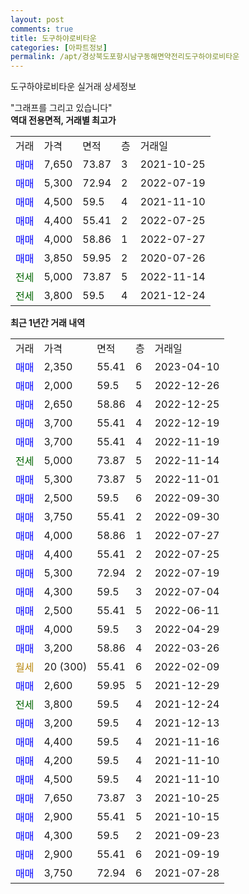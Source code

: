 ```yaml
---
layout: post
comments: true
title: 도구하야로비타운
categories: [아파트정보]
permalink: /apt/경상북도포항시남구동해면약전리도구하야로비타운
---
```


도구하야로비타운 실거래 상세정보

<script type="text/javascript">
  google.charts.load('current', {'packages':['line', 'corechart']});
  google.charts.setOnLoadCallback(drawChart);

  function drawChart() {
    var data = new google.visualization.DataTable();
    data.addColumn('date', '거래일');
    data.addColumn('number', "매매");
    data.addColumn('number', "전세");
    data.addColumn('number', "전매");

    data.addRows([[new Date(Date.parse("2023-04-10")), 2350, null, null], [new Date(Date.parse("2022-12-26")), 2000, null, null], [new Date(Date.parse("2022-12-25")), 2650, null, null], [new Date(Date.parse("2022-12-19")), 3700, null, null], [new Date(Date.parse("2022-11-19")), 3700, null, null], [new Date(Date.parse("2022-11-14")), null, 5000, null], [new Date(Date.parse("2022-11-01")), 5300, null, null], [new Date(Date.parse("2022-09-30")), 2500, null, null], [new Date(Date.parse("2022-09-30")), 3750, null, null], [new Date(Date.parse("2022-07-27")), 4000, null, null], [new Date(Date.parse("2022-07-25")), 4400, null, null], [new Date(Date.parse("2022-07-19")), 5300, null, null], [new Date(Date.parse("2022-07-04")), 4300, null, null], [new Date(Date.parse("2022-06-11")), 2500, null, null], [new Date(Date.parse("2022-04-29")), 4000, null, null], [new Date(Date.parse("2022-03-26")), 3200, null, null], [new Date(Date.parse("2022-02-09")), null, null, null], [new Date(Date.parse("2021-12-29")), 2600, null, null], [new Date(Date.parse("2021-12-24")), null, 3800, null], [new Date(Date.parse("2021-12-13")), 3200, null, null], [new Date(Date.parse("2021-11-16")), 4400, null, null], [new Date(Date.parse("2021-11-10")), 4200, null, null], [new Date(Date.parse("2021-11-10")), 4500, null, null], [new Date(Date.parse("2021-10-25")), 7650, null, null], [new Date(Date.parse("2021-10-15")), 2900, null, null], [new Date(Date.parse("2021-09-23")), 4300, null, null], [new Date(Date.parse("2021-09-19")), 2900, null, null], [new Date(Date.parse("2021-07-28")), 3750, null, null]]);

    var options = {
      hAxis: {
        format: 'yyyy/MM/dd'
      },    
      lineWidth: 0,
      pointsVisible: true,    
      title: '최근 1년간 유형별 실거래가 분포',
      legend: { position: 'bottom' }
    };

    var formatter = new google.visualization.NumberFormat({pattern:'###,###'} );
    formatter.format(data, 1);
    formatter.format(data, 2);
    
    setTimeout(function() {
        var chart = new google.visualization.LineChart(document.getElementById('columnchart_material'));
        chart.draw(data, (options));
        document.getElementById('loading').style.display = 'none';
    }, 200);
  }
</script>


<div id="loading" style="z-index:20; display: block; margin-left: 0px">"그래프를 그리고 있습니다"</div>
<div id="columnchart_material" style="width: 95%; margin-left: 0px; display: block"></div>
<!-- contents start -->
<b>역대 전용면적, 거래별 최고가</b>
<table class="sortable">
    <tr>
      <td>거래</td>
      <td>가격</td>
      <td>면적</td>
      <td>층</td>
      <td>거래일</td>
    </tr>
        <tr>
          <td><a style="color: blue">매매</a></td>
          <td>7,650</td>
          <td>73.87</td>
          <td>3</td>
          <td>2021-10-25</td>
        </tr>            <tr>
          <td><a style="color: blue">매매</a></td>
          <td>5,300</td>
          <td>72.94</td>
          <td>2</td>
          <td>2022-07-19</td>
        </tr>            <tr>
          <td><a style="color: blue">매매</a></td>
          <td>4,500</td>
          <td>59.5</td>
          <td>4</td>
          <td>2021-11-10</td>
        </tr>            <tr>
          <td><a style="color: blue">매매</a></td>
          <td>4,400</td>
          <td>55.41</td>
          <td>2</td>
          <td>2022-07-25</td>
        </tr>            <tr>
          <td><a style="color: blue">매매</a></td>
          <td>4,000</td>
          <td>58.86</td>
          <td>1</td>
          <td>2022-07-27</td>
        </tr>            <tr>
          <td><a style="color: blue">매매</a></td>
          <td>3,850</td>
          <td>59.95</td>
          <td>2</td>
          <td>2020-07-26</td>
        </tr>        
        <tr>
              <td><a style="color: darkgreen">전세</a></td>
              <td>5,000</td>
              <td>73.87</td>
              <td>5</td>
              <td>2022-11-14</td>
            </tr>            <tr>
              <td><a style="color: darkgreen">전세</a></td>
              <td>3,800</td>
              <td>59.5</td>
              <td>4</td>
              <td>2021-12-24</td>
            </tr>        
    
</table>

<b>최근 1년간 거래 내역</b>

<table class="sortable">
    <tr>
      <td>거래</td>
      <td>가격</td>
      <td>면적</td>
      <td>층</td>
      <td>거래일</td>
    </tr>
    <tr>
      <td><a style="color: blue">매매</a></td>
      <td>2,350</td>
      <td>55.41</td>
      <td>6</td>
      <td>2023-04-10</td>
    </tr>          <tr>
      <td><a style="color: blue">매매</a></td>
      <td>2,000</td>
      <td>59.5</td>
      <td>5</td>
      <td>2022-12-26</td>
    </tr>          <tr>
      <td><a style="color: blue">매매</a></td>
      <td>2,650</td>
      <td>58.86</td>
      <td>4</td>
      <td>2022-12-25</td>
    </tr>          <tr>
      <td><a style="color: blue">매매</a></td>
      <td>3,700</td>
      <td>55.41</td>
      <td>4</td>
      <td>2022-12-19</td>
    </tr>          <tr>
      <td><a style="color: blue">매매</a></td>
      <td>3,700</td>
      <td>55.41</td>
      <td>4</td>
      <td>2022-11-19</td>
    </tr>          <tr>
      <td><a style="color: darkgreen">전세</a></td>
      <td>5,000</td>
      <td>73.87</td>
      <td>5</td>
      <td>2022-11-14</td>
    </tr>          <tr>
      <td><a style="color: blue">매매</a></td>
      <td>5,300</td>
      <td>73.87</td>
      <td>5</td>
      <td>2022-11-01</td>
    </tr>          <tr>
      <td><a style="color: blue">매매</a></td>
      <td>2,500</td>
      <td>59.5</td>
      <td>6</td>
      <td>2022-09-30</td>
    </tr>          <tr>
      <td><a style="color: blue">매매</a></td>
      <td>3,750</td>
      <td>55.41</td>
      <td>2</td>
      <td>2022-09-30</td>
    </tr>          <tr>
      <td><a style="color: blue">매매</a></td>
      <td>4,000</td>
      <td>58.86</td>
      <td>1</td>
      <td>2022-07-27</td>
    </tr>          <tr>
      <td><a style="color: blue">매매</a></td>
      <td>4,400</td>
      <td>55.41</td>
      <td>2</td>
      <td>2022-07-25</td>
    </tr>          <tr>
      <td><a style="color: blue">매매</a></td>
      <td>5,300</td>
      <td>72.94</td>
      <td>2</td>
      <td>2022-07-19</td>
    </tr>          <tr>
      <td><a style="color: blue">매매</a></td>
      <td>4,300</td>
      <td>59.5</td>
      <td>3</td>
      <td>2022-07-04</td>
    </tr>          <tr>
      <td><a style="color: blue">매매</a></td>
      <td>2,500</td>
      <td>55.41</td>
      <td>5</td>
      <td>2022-06-11</td>
    </tr>          <tr>
      <td><a style="color: blue">매매</a></td>
      <td>4,000</td>
      <td>59.5</td>
      <td>3</td>
      <td>2022-04-29</td>
    </tr>          <tr>
      <td><a style="color: blue">매매</a></td>
      <td>3,200</td>
      <td>58.86</td>
      <td>4</td>
      <td>2022-03-26</td>
    </tr>          <tr>
      <td><a style="color: darkgoldenrod">월세</a></td>
      <td>20 (300)</td>
      <td>55.41</td>
      <td>6</td>
      <td>2022-02-09</td>
    </tr>          <tr>
      <td><a style="color: blue">매매</a></td>
      <td>2,600</td>
      <td>59.95</td>
      <td>5</td>
      <td>2021-12-29</td>
    </tr>          <tr>
      <td><a style="color: darkgreen">전세</a></td>
      <td>3,800</td>
      <td>59.5</td>
      <td>4</td>
      <td>2021-12-24</td>
    </tr>          <tr>
      <td><a style="color: blue">매매</a></td>
      <td>3,200</td>
      <td>59.5</td>
      <td>4</td>
      <td>2021-12-13</td>
    </tr>          <tr>
      <td><a style="color: blue">매매</a></td>
      <td>4,400</td>
      <td>59.5</td>
      <td>4</td>
      <td>2021-11-16</td>
    </tr>          <tr>
      <td><a style="color: blue">매매</a></td>
      <td>4,200</td>
      <td>59.5</td>
      <td>4</td>
      <td>2021-11-10</td>
    </tr>          <tr>
      <td><a style="color: blue">매매</a></td>
      <td>4,500</td>
      <td>59.5</td>
      <td>4</td>
      <td>2021-11-10</td>
    </tr>          <tr>
      <td><a style="color: blue">매매</a></td>
      <td>7,650</td>
      <td>73.87</td>
      <td>3</td>
      <td>2021-10-25</td>
    </tr>          <tr>
      <td><a style="color: blue">매매</a></td>
      <td>2,900</td>
      <td>55.41</td>
      <td>5</td>
      <td>2021-10-15</td>
    </tr>          <tr>
      <td><a style="color: blue">매매</a></td>
      <td>4,300</td>
      <td>59.5</td>
      <td>2</td>
      <td>2021-09-23</td>
    </tr>          <tr>
      <td><a style="color: blue">매매</a></td>
      <td>2,900</td>
      <td>55.41</td>
      <td>6</td>
      <td>2021-09-19</td>
    </tr>          <tr>
      <td><a style="color: blue">매매</a></td>
      <td>3,750</td>
      <td>72.94</td>
      <td>6</td>
      <td>2021-07-28</td>
    </tr>      </table>
<!-- contents end -->    

